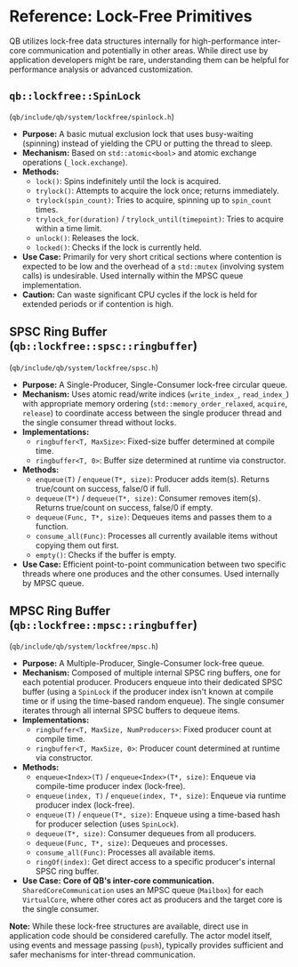 # Reference: Lock-Free Primitives

QB utilizes lock-free data structures internally for high-performance inter-core communication and potentially in other areas. While direct use by application developers might be rare, understanding them can be helpful for performance analysis or advanced customization.

## `qb::lockfree::SpinLock`

(`qb/include/qb/system/lockfree/spinlock.h`)

*   **Purpose:** A basic mutual exclusion lock that uses busy-waiting (spinning) instead of yielding the CPU or putting the thread to sleep.
*   **Mechanism:** Based on `std::atomic<bool>` and atomic exchange operations (`_lock.exchange`).
*   **Methods:**
    *   `lock()`: Spins indefinitely until the lock is acquired.
    *   `trylock()`: Attempts to acquire the lock once; returns immediately.
    *   `trylock(spin_count)`: Tries to acquire, spinning up to `spin_count` times.
    *   `trylock_for(duration)` / `trylock_until(timepoint)`: Tries to acquire within a time limit.
    *   `unlock()`: Releases the lock.
    *   `locked()`: Checks if the lock is currently held.
*   **Use Case:** Primarily for very short critical sections where contention is expected to be low and the overhead of a `std::mutex` (involving system calls) is undesirable. Used internally within the MPSC queue implementation.
*   **Caution:** Can waste significant CPU cycles if the lock is held for extended periods or if contention is high.

## SPSC Ring Buffer (`qb::lockfree::spsc::ringbuffer`)

(`qb/include/qb/system/lockfree/spsc.h`)

*   **Purpose:** A Single-Producer, Single-Consumer lock-free circular queue.
*   **Mechanism:** Uses atomic read/write indices (`write_index_`, `read_index_`) with appropriate memory ordering (`std::memory_order_relaxed`, `acquire`, `release`) to coordinate access between the single producer thread and the single consumer thread without locks.
*   **Implementations:**
    *   `ringbuffer<T, MaxSize>`: Fixed-size buffer determined at compile time.
    *   `ringbuffer<T, 0>`: Buffer size determined at runtime via constructor.
*   **Methods:**
    *   `enqueue(T)` / `enqueue(T*, size)`: Producer adds item(s). Returns true/count on success, false/0 if full.
    *   `dequeue(T*)` / `dequeue(T*, size)`: Consumer removes item(s). Returns true/count on success, false/0 if empty.
    *   `dequeue(Func, T*, size)`: Dequeues items and passes them to a function.
    *   `consume_all(Func)`: Processes all currently available items without copying them out first.
    *   `empty()`: Checks if the buffer is empty.
*   **Use Case:** Efficient point-to-point communication between two specific threads where one produces and the other consumes. Used internally by MPSC queue.

## MPSC Ring Buffer (`qb::lockfree::mpsc::ringbuffer`)

(`qb/include/qb/system/lockfree/mpsc.h`)

*   **Purpose:** A Multiple-Producer, Single-Consumer lock-free queue.
*   **Mechanism:** Composed of multiple internal SPSC ring buffers, one for each potential producer. Producers enqueue into their dedicated SPSC buffer (using a `SpinLock` if the producer index isn't known at compile time or if using the time-based random enqueue). The single consumer iterates through all internal SPSC buffers to dequeue items.
*   **Implementations:**
    *   `ringbuffer<T, MaxSize, NumProducers>`: Fixed producer count at compile time.
    *   `ringbuffer<T, MaxSize, 0>`: Producer count determined at runtime via constructor.
*   **Methods:**
    *   `enqueue<Index>(T)` / `enqueue<Index>(T*, size)`: Enqueue via compile-time producer index (lock-free).
    *   `enqueue(index, T)` / `enqueue(index, T*, size)`: Enqueue via runtime producer index (lock-free).
    *   `enqueue(T)` / `enqueue(T*, size)`: Enqueue using a time-based hash for producer selection (uses `SpinLock`).
    *   `dequeue(T*, size)`: Consumer dequeues from all producers.
    *   `dequeue(Func, T*, size)`: Dequeues and processes.
    *   `consume_all(Func)`: Processes all available items.
    *   `ringOf(index)`: Get direct access to a specific producer's internal SPSC ring buffer.
*   **Use Case:** **Core of QB's inter-core communication.** `SharedCoreCommunication` uses an MPSC queue (`Mailbox`) for each `VirtualCore`, where other cores act as producers and the target core is the single consumer.

**Note:** While these lock-free structures are available, direct use in application code should be considered carefully. The actor model itself, using events and message passing (`push`), typically provides sufficient and safer mechanisms for inter-thread communication. 